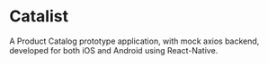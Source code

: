 # Catalist
A Product Catalog prototype application, with mock axios backend, developed for both iOS and Android using React-Native.






